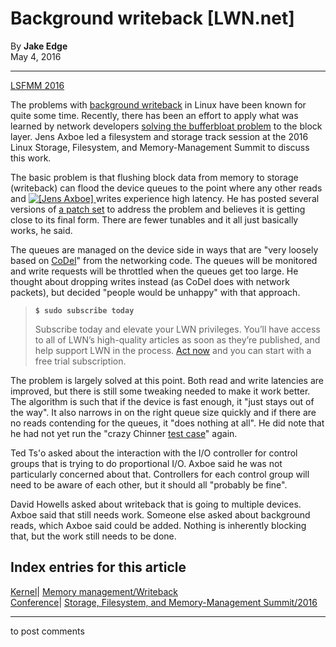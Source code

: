 # Background writeback [LWN.net]

By **Jake Edge**  
May 4, 2016 

* * *

[LSFMM 2016](/Articles/lsfmm2016/)

The problems with [background writeback](/Articles/682582/) in Linux have been known for quite some time. Recently, there has been an effort to apply what was learned by network developers [solving the bufferbloat problem](/Articles/616241/) to the block layer. Jens Axboe led a filesystem and storage track session at the 2016 Linux Storage, Filesystem, and Memory-Management Summit to discuss this work. 

The basic problem is that flushing block data from memory to storage (writeback) can flood the device queues to the point where any other reads and [ ![\[Jens Axboe\]](https://static.lwn.net/images/2016/lsf-axboe-sm.jpg) ](/Articles/685988/) writes experience high latency. He has posted several versions of [a patch set](/Articles/685236/) to address the problem and believes it is getting close to its final form. There are fewer tunables and it all just basically works, he said. 

The queues are managed on the device side in ways that are "very loosely based on [CoDel](https://en.wikipedia.org/wiki/CoDel)" from the networking code. The queues will be monitored and write requests will be throttled when the queues get too large. He thought about dropping writes instead (as CoDel does with network packets), but decided "people would be unhappy" with that approach. 

> **`$ sudo subscribe today`**
> 
> Subscribe today and elevate your LWN privileges. You’ll have access to all of LWN’s high-quality articles as soon as they’re published, and help support LWN in the process. [Act now](https://lwn.net/Promo/nst-sudo/claim) and you can start with a free trial subscription. 

The problem is largely solved at this point. Both read and write latencies are improved, but there is still some tweaking needed to make it work better. The algorithm is such that if the device is fast enough, it "just stays out of the way". It also narrows in on the right queue size quickly and if there are no reads contending for the queues, it "does nothing at all". He did note that he had not yet run the "crazy Chinner [test case](/Articles/683353/)" again. 

Ted Ts'o asked about the interaction with the I/O controller for control groups that is trying to do proportional I/O. Axboe said he was not particularly concerned about that. Controllers for each control group will need to be aware of each other, but it should all "probably be fine". 

David Howells asked about writeback that is going to multiple devices. Axboe said that still needs work. Someone else asked about background reads, which Axboe said could be added. Nothing is inherently blocking that, but the work still needs to be done. 

  
Index entries for this article  
---  
[Kernel](/Kernel/Index)| [Memory management/Writeback](/Kernel/Index#Memory_management-Writeback)  
[Conference](/Archives/ConferenceIndex/)| [Storage, Filesystem, and Memory-Management Summit/2016](/Archives/ConferenceIndex/#Storage_Filesystem_and_Memory-Management_Summit-2016)  
  


* * *

to post comments 
